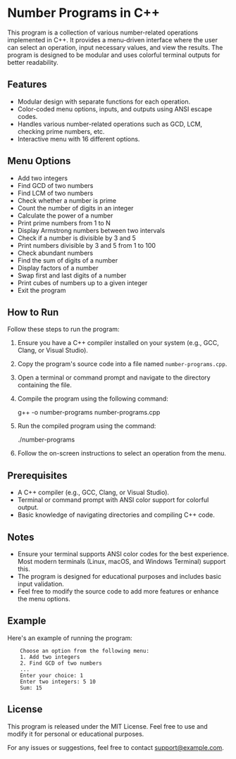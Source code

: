 Number Programs in C++
======================

This program is a collection of various number-related operations implemented in C++. It provides a menu-driven interface where the user can select an operation, input necessary values, and view the results. The program is designed to be modular and uses colorful terminal outputs for better readability.

Features
--------

*   Modular design with separate functions for each operation.
*   Color-coded menu options, inputs, and outputs using ANSI escape codes.
*   Handles various number-related operations such as GCD, LCM, checking prime numbers, etc.
*   Interactive menu with 16 different options.

Menu Options
------------

*   Add two integers
*   Find GCD of two numbers
*   Find LCM of two numbers
*   Check whether a number is prime
*   Count the number of digits in an integer
*   Calculate the power of a number
*   Print prime numbers from 1 to N
*   Display Armstrong numbers between two intervals
*   Check if a number is divisible by 3 and 5
*   Print numbers divisible by 3 and 5 from 1 to 100
*   Check abundant numbers
*   Find the sum of digits of a number
*   Display factors of a number
*   Swap first and last digits of a number
*   Print cubes of numbers up to a given integer
*   Exit the program

How to Run
----------

Follow these steps to run the program:

1.  Ensure you have a C++ compiler installed on your system (e.g., GCC, Clang, or Visual Studio).
2.  Copy the program's source code into a file named `number-programs.cpp`.
3.  Open a terminal or command prompt and navigate to the directory containing the file.
4.  Compile the program using the following command:

    g++ -o number-programs number-programs.cpp

6.  Run the compiled program using the command:

    ./number-programs

8.  Follow the on-screen instructions to select an operation from the menu.

Prerequisites
-------------

*   A C++ compiler (e.g., GCC, Clang, or Visual Studio).
*   Terminal or command prompt with ANSI color support for colorful output.
*   Basic knowledge of navigating directories and compiling C++ code.

Notes
-----

*   Ensure your terminal supports ANSI color codes for the best experience. Most modern terminals (Linux, macOS, and Windows Terminal) support this.
*   The program is designed for educational purposes and includes basic input validation.
*   Feel free to modify the source code to add more features or enhance the menu options.

Example
-------

Here's an example of running the program:

        Choose an option from the following menu:
        1. Add two integers
        2. Find GCD of two numbers
        ...
        Enter your choice: 1
        Enter two integers: 5 10
        Sum: 15
    

License
-------

This program is released under the MIT License. Feel free to use and modify it for personal or educational purposes.

For any issues or suggestions, feel free to contact [support@example.com](mailto:support@example.com).